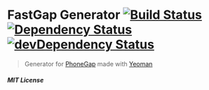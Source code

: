 # FastGap Generator [![Build Status](https://secure.travis-ci.org/danielfeelfine/generator-fastgap.png?branch=master)](https://travis-ci.org/danielfeelfine/generator-fastgap) [![Dependency Status](https://david-dm.org/danielfeelfine/generator-fastgap.png?theme=shields.io)](https://david-dm.org/danielfeelfine/generator-fastgap) [![devDependency Status](https://david-dm.org/danielfeelfine/generator-fastgap/dev-status.png?theme=shields.io)](https://david-dm.org/danielfeelfine/generator-fastgap#info=devDependencies)
> Generator for [PhoneGap](http://phonegap.com/) made with [Yeoman](http://yeoman.io/)

##### MIT License
